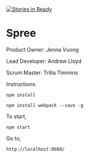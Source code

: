 [![Stories in Ready](https://badge.waffle.io/Flatten-Threat/Spree.png?label=ready&title=Ready)](https://waffle.io/Flatten-Threat/Spree)
# Spree

Product Owner: Jenna Vuong

Lead Developer: Andrew Lloyd

Scrum Master: Tritia Timmins

Instructions:

    npm install

    npm install webpack --save -g
    
To start,

    npm start

Go to,

    http://localhost:8080/
